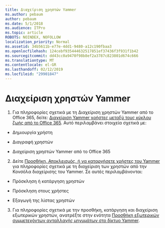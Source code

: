 ```yaml
---
title: Διαχείριση χρηστών Yammer
ms.author: pebaum
author: pebaum
ms.date: 5/1/2018
ms.audience: ITPro
ms.topic: article
ROBOTS: NOINDEX, NOFOLLOW
localization_priority: Normal
ms.assetid: 34b5611b-e77e-4dd1-9480-a12c190fbaa3
ms.openlocfilehash: 124cebf935444632517851ef37436f3f931f1b42
ms.sourcegitcommit: dd43cc0a9470f98b8ef2a3787c823801d674c666
ms.translationtype: MT
ms.contentlocale: el-GR
ms.lasthandoff: 02/12/2019
ms.locfileid: "29901847"
---
```

# <a name="managing-yammer-users"></a>Διαχείριση χρηστών Yammer

1. Για πληροφορίες σχετικά με τη Διαχείριση χρηστών Yammer από το Office 365, δείτε: [Διαχείριση Yammer χρήστες μεταξύ τους κύκλου ζωής από το Office 365](https://support.office.com/article/6c4c8fff-6444-404a-bffc-f9da0bcc3039). Αυτό περιλαμβάνει στοιχεία σχετικά με:
    
  - Δημιουργία χρήστη
    
  - Διαγραφή χρηστών
    
  - Διαχείριση χρηστών Yammer από το Office 365
    
2. Δείτε [Προσθήκη, Αποκλεισμός, ή να καταργήσετε χρήστες του Yammer](http://alchemyportal.azurewebsites.net/Rule/ManageYammer%20users%20across%20their%20lifecycle%20from%20Office%20365) για πληροφορίες σχετικά με τη διαχείριση των χρηστών από την Κονσόλα διαχείρισης του Yammer. Σε αυτές περιλαμβάνονται: 
    
  - Πρόσκληση ή κατάργηση χρηστών
    
  - Πρόσκληση στους χρήστες
    
  - Εξαγωγή της λίστας χρηστών
    
3. Για πληροφορίες σχετικά με την προσθήκη, κατάργηση και διαχείριση εξωτερικών χρηστών, ανατρέξτε στην ενότητα [Προσθήκη εξωτερικών συμμετεχόντων ανταλλαγής μηνυμάτων στο δίκτυο Yammer](https://support.office.com/article/423653bb-86b2-4eac-9d7e-dca121f7c16c).
    

